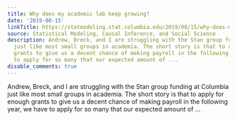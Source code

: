 ```yaml
---
title: Why does my academic lab keep growing?
date: '2019-08-15'
linkTitle: https://statmodeling.stat.columbia.edu/2019/08/15/why-does-my-academic-lab-keep-growing/
source: Statistical Modeling, Causal Inference, and Social Science
description: Andrew, Breck, and I are struggling with the Stan group funding at Columbia
  just like most small groups in academia. The short story is that to apply for enough
  grants to give us a decent chance of making payroll in the following year, we have
  to apply for so many that our expected amount of ...
disable_comments: true
---
```

Andrew, Breck, and I are struggling with the Stan group funding at Columbia just like most small groups in academia. The short story is that to apply for enough grants to give us a decent chance of making payroll in the following year, we have to apply for so many that our expected amount of ...